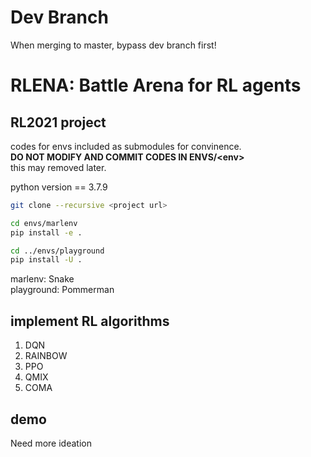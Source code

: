 # Dev Branch
When merging to master, bypass dev branch first!


# RLENA: Battle Arena for RL agents
## RL2021 project

codes for envs included as submodules for convinence.  
**DO NOT MODIFY AND COMMIT CODES IN ENVS/\<env>**  
this may removed later.

python version == 3.7.9  

```bash
git clone --recursive <project url>
```

```bash
cd envs/marlenv
pip install -e .

cd ../envs/playground
pip install -U .
```

marlenv: Snake   
playground: Pommerman

## implement RL algorithms
1. DQN
2. RAINBOW
3. PPO
4. QMIX
5. COMA

## demo
Need more ideation